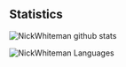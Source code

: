 ## Statistics
![NickWhiteman github stats](https://github-readme-stats.vercel.app/api?username=NickWhiteman&show_icons=true&theme=vue-dark&include_all_commits=true&count_private=true)

![NickWhiteman Languages](https://github-readme-stats.vercel.app/api/top-langs/?username=NickWhiteman&layout=compact&count_private=true&theme=vue-dark)
